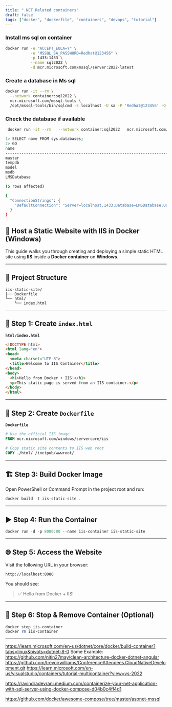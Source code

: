 ```yaml
---
title: ".NET Related containers"
draft: false
tags: ["docker", "dockerfile", "containers", "devops", "tutorial"]
---
```



### Install ms sql on container 
```sh
docker run -e "ACCEPT_EULA=Y" \
           -e "MSSQL_SA_PASSWORD=Redhat@123456" \
           -p 1433:1433 \
           --name sql2022 \
           -d mcr.microsoft.com/mssql/server:2022-latest
```
### Create a database in Ms sql
```sh
docker run -it --rm \
  --network container:sql2022 \
  mcr.microsoft.com/mssql-tools \
  /opt/mssql-tools/bin/sqlcmd -S localhost -U sa -P 'Redhat@123456' -Q "CREATE DATABASE LMSDatabase"
```
### Check the database if available
```sh
 docker run -it --rm   --network container:sql2022   mcr.microsoft.com/mssql-tools   /opt/mssql-tools/bin/sqlcmd -S localhost -U sa -P 'Redhat@123456'

1> SELECT name FROM sys.databases;
2> GO
name
--------------------------------------------------------------------------------------------------------------------------------
master
tempdb
model
msdb
LMSDatabase

(5 rows affected)
```

```sh
{
  "ConnectionStrings": {
    "DefaultConnection": "Server=localhost,1433;Database=LMSDatabase;User Id=sa;Password=Redhat@123456;TrustServerCertificate=true"
  }
}
```

## 🚀 Host a Static Website with IIS in Docker (Windows)

This guide walks you through creating and deploying a simple static HTML site using **IIS** inside a **Docker container** on **Windows**.

---

## 📁 Project Structure

```
iis-static-site/
├── Dockerfile
└── html/
    └── index.html
```

---

## 📝 Step 1: Create `index.html`

**`html/index.html`**
```html
<!DOCTYPE html>
<html lang="en">
<head>
  <meta charset="UTF-8">
  <title>Welcome to IIS Container</title>
</head>
<body>
  <h1>Hello from Docker + IIS!</h1>
  <p>This static page is served from an IIS container.</p>
</body>
</html>
```

---

## 🐳 Step 2: Create `Dockerfile`

**`Dockerfile`**
```Dockerfile
# Use the official IIS image
FROM mcr.microsoft.com/windows/servercore/iis

# Copy static site contents to IIS web root
COPY ./html/ /inetpub/wwwroot/
```

---

## 🏗️ Step 3: Build Docker Image

Open PowerShell or Command Prompt in the project root and run:

```powershell
docker build -t iis-static-site .
```

---

## ▶️ Step 4: Run the Container

```powershell
docker run -d -p 8080:80 --name iis-container iis-static-site
```

---

## 🌐 Step 5: Access the Website

Visit the following URL in your browser:

```
http://localhost:8080
```

You should see:

> ✅ Hello from Docker + IIS!

---

## 🧹 Step 6: Stop & Remove Container (Optional)

```powershell
docker stop iis-container
docker rm iis-container
```

---






https://learn.microsoft.com/en-us/dotnet/core/docker/build-container?tabs=linux&pivots=dotnet-8-0
Some Example:
https://github.com/nitin27may/clean-architecture-docker-dotnet-angular
https://github.com/trevoirwilliams/ConferenceAttendees.CloudNativeDevelopment.git
https://learn.microsoft.com/en-us/visualstudio/containers/tutorial-multicontainer?view=vs-2022

https://ravindradevrani.medium.com/containerize-your-net-application-with-sql-server-using-docker-compose-d04b0c4ff4d1

https://github.com/docker/awesome-compose/tree/master/aspnet-mssql